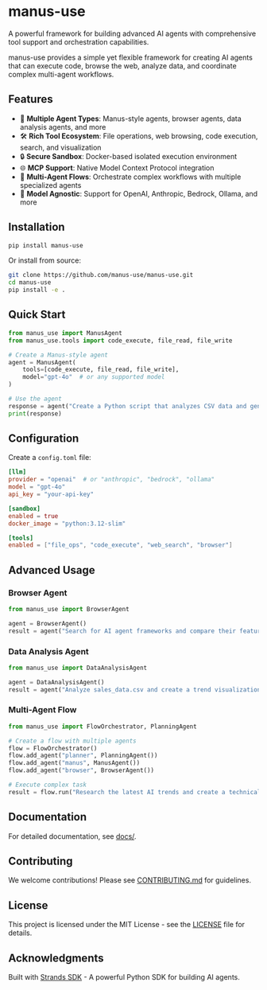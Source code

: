 # manus-use

A powerful framework for building advanced AI agents with comprehensive tool support and orchestration capabilities.

manus-use provides a simple yet flexible framework for creating AI agents that can execute code, browse the web, analyze data, and coordinate complex multi-agent workflows.

## Features

- 🤖 **Multiple Agent Types**: Manus-style agents, browser agents, data analysis agents, and more
- 🛠️ **Rich Tool Ecosystem**: File operations, web browsing, code execution, search, and visualization
- 🔒 **Secure Sandbox**: Docker-based isolated execution environment
- 🌐 **MCP Support**: Native Model Context Protocol integration
- 🔄 **Multi-Agent Flows**: Orchestrate complex workflows with multiple specialized agents
- 🎯 **Model Agnostic**: Support for OpenAI, Anthropic, Bedrock, Ollama, and more

## Installation

```bash
pip install manus-use
```

Or install from source:

```bash
git clone https://github.com/manus-use/manus-use.git
cd manus-use
pip install -e .
```

## Quick Start

```python
from manus_use import ManusAgent
from manus_use.tools import code_execute, file_read, file_write

# Create a Manus-style agent
agent = ManusAgent(
    tools=[code_execute, file_read, file_write],
    model="gpt-4o"  # or any supported model
)

# Use the agent
response = agent("Create a Python script that analyzes CSV data and generates a chart")
print(response)
```

## Configuration

Create a `config.toml` file:

```toml
[llm]
provider = "openai"  # or "anthropic", "bedrock", "ollama"
model = "gpt-4o"
api_key = "your-api-key"

[sandbox]
enabled = true
docker_image = "python:3.12-slim"

[tools]
enabled = ["file_ops", "code_execute", "web_search", "browser"]
```

## Advanced Usage

### Browser Agent

```python
from manus_use import BrowserAgent

agent = BrowserAgent()
result = agent("Search for AI agent frameworks and compare their features")
```

### Data Analysis Agent

```python
from manus_use import DataAnalysisAgent

agent = DataAnalysisAgent()
result = agent("Analyze sales_data.csv and create a trend visualization")
```

### Multi-Agent Flow

```python
from manus_use import FlowOrchestrator, PlanningAgent

# Create a flow with multiple agents
flow = FlowOrchestrator()
flow.add_agent("planner", PlanningAgent())
flow.add_agent("manus", ManusAgent())
flow.add_agent("browser", BrowserAgent())

# Execute complex task
result = flow.run("Research the latest AI trends and create a technical report with code examples")
```

## Documentation

For detailed documentation, see [docs/](docs/).

## Contributing

We welcome contributions! Please see [CONTRIBUTING.md](CONTRIBUTING.md) for guidelines.

## License

This project is licensed under the MIT License - see the [LICENSE](LICENSE) file for details.

## Acknowledgments

Built with [Strands SDK](https://github.com/strands-agents/sdk-python) - A powerful Python SDK for building AI agents.